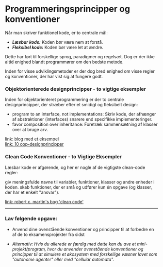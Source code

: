 # Programmeringsprincipper og konventioner
Når man skriver funktionel kode, er to centrale mål:

- ***Læsbar kode:*** Koden bør være nem at forstå.
- ***Fleksibel kode:*** Koden bør være let at ændre.

Dette har ført til forskellige sprog, paradigmer og regelsæt. Dog er der ikke altid enighed blandt programmører om den bedste metode.

Inden for visse udviklingsmetoder er der dog bred enighed om visse regler og konventioner, der har vist sig at fungere godt.

### Objektorienterede designprincipper - to vigtige eksempler
Inden for objektorienteret programmering er der to centrale designprincipper, der stræber efter et smidigt og fleksibelt design:

- program to an interface, not implementations: Skriv kode, der afhænger af abstraktioner (interfaces) snarere end specifikke implementeringer.
- favor composition over inheritance: Foretræk sammensætning af klasser over at bruge arv.

[link: blog med et eksempel](https://dmitripavlutin.com/interface-vs-implementation/)     
[link: 10 oop-designprincipper](https://hackernoon.com/10-oop-design-principles-every-programmer-should-know-f187436caf65) 

### Clean Code Konventioner - to Vigtige Eksempler
Læsbar kode er afgørende, og her er nogle af de vigtigste clean-code regler:

giv meningsfulde navne til variabler, funktioner, klasser og andre enheder i koden.
skab funktioner, der er små og udfører kun én opgave (og klasser, der har et enkelt "ansvar").

[link: robert c. martin's bog 'clean code'](https://csiitian.blog/clean-code-by-robert-c-martin-book-summary-32690db5e75b)

--------------------------------------------------------

### Lav følgende opgave:

- Anvend dine ovenstående konventioner og principper til at forbedre en af de to eksamensprojekter fra sidst

- *Alternativ: Hvis du allerede er færdig med dette kan du ave et mini-projekt/program, hvor du anvender ovenstående konventioner og principper til at simulere et økosystem med forskellige væsner lavet som "autonome agenter" eller med "cellular automata".*  